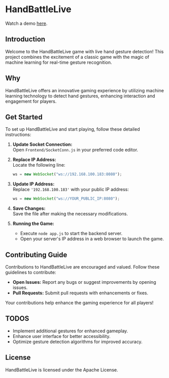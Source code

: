 # HandBattleLive

Watch a demo [here](https://www.linkedin.com/posts/devanmolsharma_webdev-ai-gesturerecognition-activity-7147444377047506944-0Y1S?utm_source=share&utm_medium=member_android).


## Introduction
Welcome to the HandBattleLive game with live hand gesture detection! This project combines the excitement of a classic game with the magic of machine learning for real-time gesture recognition.

## Why
HandBattleLive offers an innovative gaming experience by utilizing machine learning technology to detect hand gestures, enhancing interaction and engagement for players.

## Get Started
To set up HandBattleLive and start playing, follow these detailed instructions:

1. **Update Socket Connection:**  
   Open `Frontend/SocketConn.js` in your preferred code editor.

2. **Replace IP Address:**  
   Locate the following line:
   ```javascript
   ws = new WebSocket("ws://192.168.100.183:8080");
   ```

3. **Update IP Address:**  
   Replace `'192.168.100.183'` with your public IP address:
   ```javascript
   ws = new WebSocket("ws://YOUR_PUBLIC_IP:8080");
   ```

4. **Save Changes:**  
   Save the file after making the necessary modifications.

5. **Running the Game:**  
   - Execute `node app.js` to start the backend server.
   - Open your server's IP address in a web browser to launch the game.

## Contributing Guide
Contributions to HandBattleLive are encouraged and valued. Follow these guidelines to contribute:

- **Open Issues:** Report any bugs or suggest improvements by opening issues.
- **Pull Requests:** Submit pull requests with enhancements or fixes.

Your contributions help enhance the gaming experience for all players!

## TODOS
- Implement additional gestures for enhanced gameplay.
- Enhance user interface for better accessibility.
- Optimize gesture detection algorithms for improved accuracy.

## License
HandBattleLive is licensed under the Apache License. 
